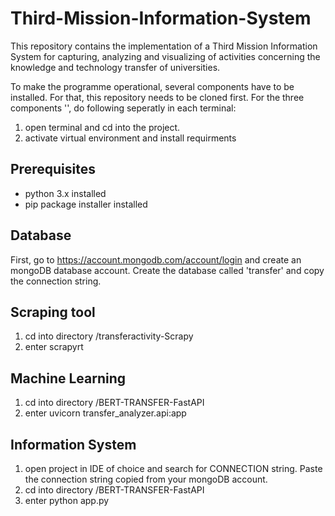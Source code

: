 # Third-Mission-Information-System

This repository contains the implementation of a Third Mission Information System for capturing, analyzing and visualizing of activities concerning the knowledge and technology transfer of universities.

To make the programme operational, several components have to be installed. For that, this repository needs to be cloned first. For the three components '', do following seperatly in each terminal: 

1. open terminal and cd into the project.
2. activate virtual environment and install requirments

## Prerequisites
- python 3.x installed
- pip package installer installed

## Database
First, go to https://account.mongodb.com/account/login and create an mongoDB database account. Create the database called 'transfer' and copy the connection string.

## Scraping tool

1. cd into directory /transferactivity-Scrapy
2. enter scrapyrt

## Machine Learning

1. cd into directory /BERT-TRANSFER-FastAPI
2. enter uvicorn transfer_analyzer.api:app

## Information System

1. open project in IDE of choice and search for CONNECTION string. Paste the connection string copied from your mongoDB account.
2. cd into directory /BERT-TRANSFER-FastAPI
3. enter python app.py
